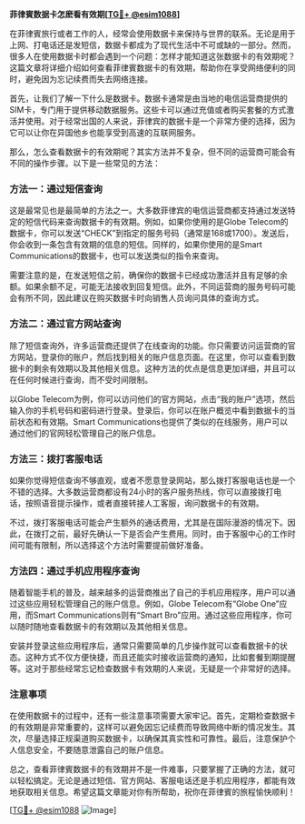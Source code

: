 **菲律賓数据卡怎麽看有效期[[TG💪+ @esim1088](https://t.me/s/esim1088)]**

在菲律賓旅行或者工作的人，经常会使用数据卡来保持与世界的联系。无论是用于上网、打电话还是发短信，数据卡都成为了现代生活中不可或缺的一部分。然而，很多人在使用数据卡时都会遇到一个问题：怎样才能知道这张数据卡的有效期呢？这篇文章将详细介绍如何查看菲律賓数据卡的有效期，帮助你在享受网络便利的同时，避免因为忘记续费而失去网络连接。

首先，让我们了解一下什么是数据卡。数据卡通常是由当地的电信运营商提供的SIM卡，专门用于提供移动数据服务。这些卡可以通过充值或者购买套餐的方式激活并使用。对于经常出国的人来说，菲律宾的数据卡是一个非常方便的选择，因为它可以让你在异国他乡也能享受到高速的互联网服务。

那么，怎么查看数据卡的有效期呢？其实方法并不复杂，但不同的运营商可能会有不同的操作步骤。以下是一些常见的方法：

### 方法一：通过短信查询

这是最常见也是最简单的方法之一。大多数菲律宾的电信运营商都支持通过发送特定的短信代码来查询数据卡的有效期。例如，如果你使用的是Globe Telecom的数据卡，你可以发送“CHECK”到指定的服务号码（通常是168或1700）。发送后，你会收到一条包含有效期的信息的短信。同样的，如果你使用的是Smart Communications的数据卡，也可以发送类似的指令来查询。

需要注意的是，在发送短信之前，确保你的数据卡已经成功激活并且有足够的余额。如果余额不足，可能无法接收到回复短信。此外，不同运营商的服务号码可能会有所不同，因此建议在购买数据卡时向销售人员询问具体的查询方式。

### 方法二：通过官方网站查询

除了短信查询外，许多运营商还提供了在线查询的功能。你只需要访问运营商的官方网站，登录你的账户，然后找到相关的账户信息页面。在这里，你可以查看到数据卡的剩余有效期以及其他相关信息。这种方法的优点是信息更加详细，并且可以在任何时候进行查询，而不受时间限制。

以Globe Telecom为例，你可以访问他们的官方网站，点击“我的账户”选项，然后输入你的手机号码和密码进行登录。登录后，你可以在账户概览中看到数据卡的当前状态和有效期。Smart Communications也提供了类似的在线服务，用户可以通过他们的官网轻松管理自己的账户信息。

### 方法三：拨打客服电话

如果你觉得短信查询不够直观，或者不愿意登录网站，那么拨打客服电话也是一个不错的选择。大多数运营商都设有24小时的客户服务热线，你可以直接拨打电话，按照语音提示操作，或者直接转接人工客服，询问数据卡的有效期。

不过，拨打客服电话可能会产生额外的通话费用，尤其是在国际漫游的情况下。因此，在拨打之前，最好先确认一下是否会产生费用。同时，由于客服中心的工作时间可能有限制，所以选择这个方法时需要提前做好准备。

### 方法四：通过手机应用程序查询

随着智能手机的普及，越来越多的运营商推出了自己的手机应用程序，用户可以通过这些应用轻松管理自己的账户信息。例如，Globe Telecom有“Globe One”应用，而Smart Communications则有“Smart Bro”应用。通过这些应用程序，你可以随时随地查看数据卡的有效期以及其他相关信息。

安装并登录这些应用程序后，通常只需要简单的几步操作就可以查看数据卡的状态。这种方式不仅方便快捷，而且还能实时接收运营商的通知，比如套餐到期提醒等。这对于那些经常忘记检查数据卡有效期的人来说，无疑是一个非常好的选择。

### 注意事项

在使用数据卡的过程中，还有一些注意事项需要大家牢记。首先，定期检查数据卡的有效期是非常重要的，这样可以避免因忘记续费而导致网络中断的情况发生。其次，尽量选择正规渠道购买数据卡，以确保其真实性和可靠性。最后，注意保护个人信息安全，不要随意泄露自己的账户信息。

总之，查看菲律賓数据卡的有效期并不是一件难事，只要掌握了正确的方法，就可以轻松搞定。无论是通过短信、官方网站、客服电话还是手机应用程序，都能有效地获取相关信息。希望这篇文章能对你有所帮助，祝你在菲律賓的旅程愉快顺利！

[[TG💪+ @esim1088](https://t.me/s/esim1088) ![Image](https://i.postimg.cc/4NQfJmqS/Snipaste-2025-05-13-00-14-12.png)]